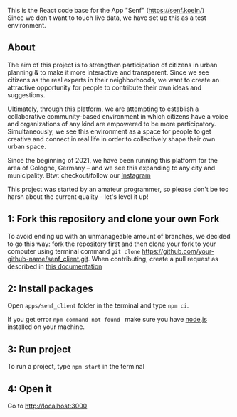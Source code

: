 <!-- @format -->

This is the React code base for the App "Senf" (https://senf.koeln/) <br/>
Since we don't want to touch live data, we have set up this as a test environment.

## About

The aim of this project is to strengthen participation of citizens in urban planning & to make it more interactive and transparent. Since we see citizens as the real experts in their neighborhoods, we want to create an attractive opportunity for people to contribute their own ideas and suggestions.

Ultimately, through this platform, we are attempting to establish a collaborative community-based environment in which citizens have a voice and organizations of any kind are empowered to be more participatory. Simultaneously, we see this environment as a space for people to get creative and connect in real life in order to collectively shape their own urban space.

Since the beginning of 2021, we have been running this platform for the area of Cologne, Germany – and we see this expanding to any city and municipality. Btw: checkout/follow our [Instagram](https://www.instagram.com/senf.koeln/)

This project was started by an amateur programmer, so please don't be too harsh about the current quality - let's level it up!

## 1: Fork this repository and clone your own Fork

To avoid ending up with an unmanageable amount of branches, we decided to go this way: fork the repository first and then clone your fork to your computer using terminal command `git clone` https://github.com/your-github-name/senf_client.git. When contributing, create a pull request as described in [this documentation](/docs/CREATE_A_PULL_REQUEST.md)


## 2: Install packages


Open `apps/senf_client` folder in the terminal and type `npm ci`.

If you get error `npm command not found ` make sure you have [node.js](https://nodejs.org/en/)  installed on your machine.



## 3: Run project

To run a project, type `npm start` in the terminal 

## 4: Open it

Go to [http://localhost:3000](http://localhost:3000)


